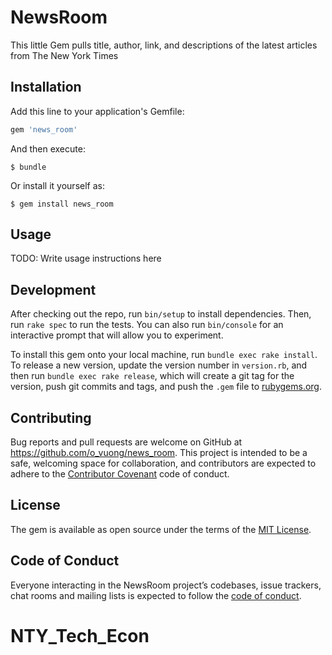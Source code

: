# NewsRoom
This little Gem pulls title, author, link, and descriptions of the latest articles from The New York Times

## Installation

Add this line to your application's Gemfile:

```ruby
gem 'news_room'
```

And then execute:

    $ bundle

Or install it yourself as:

    $ gem install news_room

## Usage

TODO: Write usage instructions here

## Development

After checking out the repo, run `bin/setup` to install dependencies. Then, run `rake spec` to run the tests. You can also run `bin/console` for an interactive prompt that will allow you to experiment.

To install this gem onto your local machine, run `bundle exec rake install`. To release a new version, update the version number in `version.rb`, and then run `bundle exec rake release`, which will create a git tag for the version, push git commits and tags, and push the `.gem` file to [rubygems.org](https://rubygems.org).

## Contributing

Bug reports and pull requests are welcome on GitHub at https://github.com/o_vuong/news_room. This project is intended to be a safe, welcoming space for collaboration, and contributors are expected to adhere to the [Contributor Covenant](http://contributor-covenant.org) code of conduct.

## License

The gem is available as open source under the terms of the [MIT License](https://opensource.org/licenses/MIT).

## Code of Conduct

Everyone interacting in the NewsRoom project’s codebases, issue trackers, chat rooms and mailing lists is expected to follow the [code of conduct](https://github.com/[USERNAME]/news_room/blob/master/CODE_OF_CONDUCT.md).
# NTY_Tech_Econ
